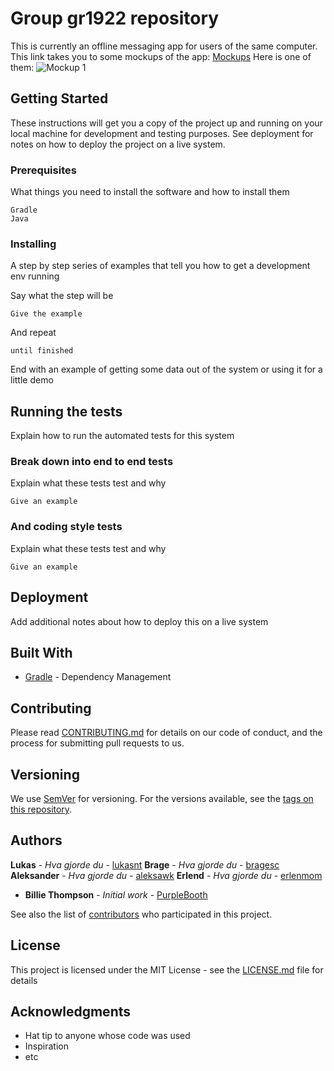 # Group gr1922 repository 

This is currently an offline messaging app for users of the same computer. 
This link takes you to some mockups of the app: [Mockups](https://gitlab.stud.idi.ntnu.no/it1901/gr1922/gr1922/tree/master/project/Illustrations)
Here is one of them: ![Mockup 1](https://gitlab.stud.idi.ntnu.no/it1901/gr1922/gr1922/blob/master/project/Illustrations/Illustration1.png)

## Getting Started

These instructions will get you a copy of the project up and running on your local machine for development and testing purposes. See deployment for notes on how to deploy the project on a live system.

### Prerequisites

What things you need to install the software and how to install them

```
Gradle
Java

```

### Installing

A step by step series of examples that tell you how to get a development env running

Say what the step will be

```
Give the example
```

And repeat

```
until finished
```

End with an example of getting some data out of the system or using it for a little demo

## Running the tests

Explain how to run the automated tests for this system

### Break down into end to end tests

Explain what these tests test and why

```
Give an example
```

### And coding style tests

Explain what these tests test and why

```
Give an example
```

## Deployment

Add additional notes about how to deploy this on a live system

## Built With

* [Gradle](https://docs.gradle.org/current/userguide/userguide.html) - Dependency Management

## Contributing

Please read [CONTRIBUTING.md](https://gist.github.com/PurpleBooth/b24679402957c63ec426) for details on our code of conduct, and the process for submitting pull requests to us.

## Versioning

We use [SemVer](http://semver.org/) for versioning. For the versions available, see the [tags on this repository](https://github.com/your/project/tags). 

## Authors

**Lukas** - *Hva gjorde du* - [lukasnt](https://gitlab.stud.idi.ntnu.no/lukasnt)
**Brage** - *Hva gjorde du* - [bragesc](https://gitlab.stud.idi.ntnu.no/bragesc)
**Aleksander** - *Hva gjorde du* - [aleksawk](https://gitlab.stud.idi.ntnu.no/aleksawk)
**Erlend** - *Hva gjorde du* - [erlenmom](https://gitlab.stud.idi.ntnu.no/erlenmom)


* **Billie Thompson** - *Initial work* - [PurpleBooth](https://github.com/PurpleBooth)

See also the list of [contributors](https://github.com/your/project/contributors) who participated in this project.

## License

This project is licensed under the MIT License - see the [LICENSE.md](LICENSE.md) file for details

## Acknowledgments

* Hat tip to anyone whose code was used
* Inspiration
* etc




